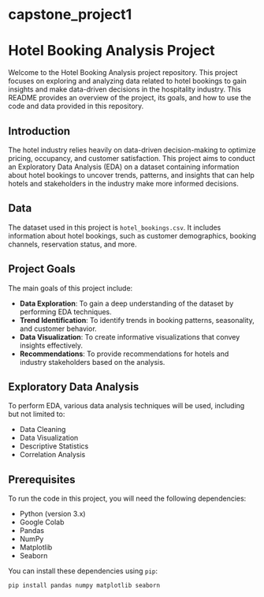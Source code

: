 # capstone_project1

# Hotel Booking Analysis Project

Welcome to the Hotel Booking Analysis project repository. This project focuses on exploring and analyzing data related to hotel bookings to gain insights and make data-driven decisions in the hospitality industry. This README provides an overview of the project, its goals, and how to use the code and data provided in this repository.

## Introduction

The hotel industry relies heavily on data-driven decision-making to optimize pricing, occupancy, and customer satisfaction. This project aims to conduct an Exploratory Data Analysis (EDA) on a dataset containing information about hotel bookings to uncover trends, patterns, and insights that can help hotels and stakeholders in the industry make more informed decisions.

## Data

The dataset used in this project is `hotel_bookings.csv`. It includes information about hotel bookings, such as customer demographics, booking channels, reservation status, and more. 

## Project Goals

The main goals of this project include:

- **Data Exploration**: To gain a deep understanding of the dataset by performing EDA techniques.
- **Trend Identification**: To identify trends in booking patterns, seasonality, and customer behavior.
- **Data Visualization**: To create informative visualizations that convey insights effectively.
- **Recommendations**: To provide recommendations for hotels and industry stakeholders based on the analysis.

## Exploratory Data Analysis

To perform EDA, various data analysis techniques will be used, including but not limited to:

- Data Cleaning
- Data Visualization
- Descriptive Statistics
- Correlation Analysis

## Prerequisites

To run the code in this project, you will need the following dependencies:

- Python (version 3.x)
- Google Colab
- Pandas
- NumPy
- Matplotlib
- Seaborn

You can install these dependencies using `pip`:

```bash
pip install pandas numpy matplotlib seaborn

